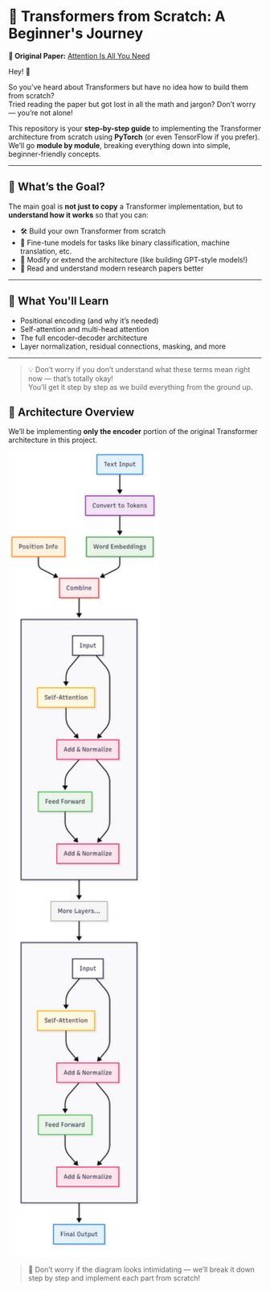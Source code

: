 # 🚀 Transformers from Scratch: A Beginner's Journey

**📜 Original Paper:** [Attention Is All You Need](https://arxiv.org/abs/1706.03762)

Hey! 👋

So you’ve heard about Transformers but have no idea how to build them from scratch?  
Tried reading the paper but got lost in all the math and jargon? Don’t worry — you’re not alone!

This repository is your **step-by-step guide** to implementing the Transformer architecture from scratch using **PyTorch** (or even TensorFlow if you prefer).  
We’ll go **module by module**, breaking everything down into simple, beginner-friendly concepts.

---

## 🎯 What’s the Goal?

The main goal is **not just to copy** a Transformer implementation, but to **understand how it works** so that you can:

- 🛠️ Build your own Transformer from scratch  
- 🔧 Fine-tune models for tasks like binary classification, machine translation, etc.  
- 🧪 Modify or extend the architecture (like building GPT-style models!)  
- 📖 Read and understand modern research papers better  

---

## 🧱 What You'll Learn

- Positional encoding (and why it’s needed)
- Self-attention and multi-head attention
- The full encoder-decoder architecture
- Layer normalization, residual connections, masking, and more

---

> 💡 Don’t worry if you don’t understand what these terms mean right now — that’s totally okay!  
> You’ll get it step by step as we build everything from the ground up.  

## 🧠 Architecture Overview

We’ll be implementing **only the encoder** portion of the original Transformer architecture in this project.

<img src="encoder_architecture.png" alt="Transformer Encoder Architecture" width="300"/>

> 📌 Don’t worry if the diagram looks intimidating — we’ll break it down step by step and implement each part from scratch!
